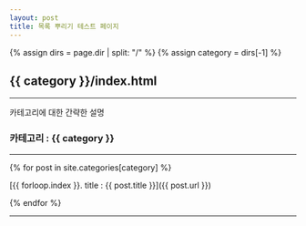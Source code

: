 ```yaml
---
layout: post
title: 목록 뿌리기 테스트 페이지
---
```

{% assign dirs = page.dir | split: "/" %}
{% assign category = dirs[-1] %}

## {{ category }}/index.html

---

카테고리에 대한 간략한 설명



### 카테고리 : {{ category }}
---

{% for post in site.categories[category] %}

[{{ forloop.index }}. title : {{ post.title }}]({{ post.url }})

{% endfor  %}

---

